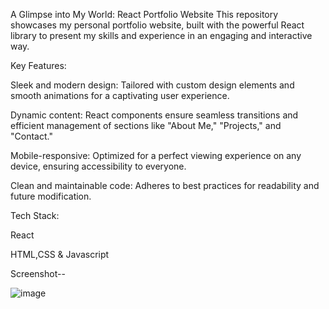 



A Glimpse into My World: React Portfolio Website
This repository showcases my personal portfolio website, built with the powerful React library to present my skills and experience in an engaging and interactive way.

Key Features:

Sleek and modern design: Tailored with custom design elements and smooth animations for a captivating user experience.

Dynamic content: React components ensure seamless transitions and efficient management of sections like "About Me," "Projects," and "Contact."

Mobile-responsive: Optimized for a perfect viewing experience on any device, ensuring accessibility to everyone.

Clean and maintainable code: Adheres to best practices for readability and future modification.


Tech Stack:

React

HTML,CSS & Javascript


Screenshot--

![image](https://github.com/Anand9598/Portfolio-Website/assets/141264098/931ce370-b1b0-44af-87d2-25ea580b8fe5)
